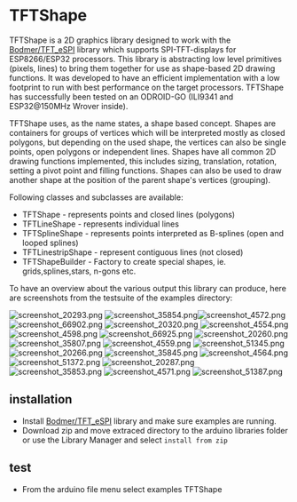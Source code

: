 # TFTShape
TFTShape is a 2D graphics library designed to work with the [Bodmer/TFT_eSPI](https://github.com/Bodmer/TFT_eSPI) library which supports SPI-TFT-displays for ESP8266/ESP32 processors. This library is abstracting low level primitives (pixels, lines) to bring them together for use as shape-based 2D drawing functions. It was developed to have an efficient implementation with a low footprint to run with best performance on the target processors. TFTShape has successfully been tested on an ODROID-GO (ILI9341 and ESP32@150MHz Wrover inside).

TFTShape uses, as the name states, a shape based concept. Shapes are containers for groups of vertices which will be interpreted mostly as closed polygons, but depending on the used shape, the vertices can also be single points, open polygons or independent lines. Shapes have all common 2D drawing functions implemented, this includes sizing, translation, rotation, setting a pivot point and filling functions. Shapes can also be used to draw another shape at the position of the parent shape's vertices (grouping). 

Following classes and subclasses are available:
* TFTShape - represents points and closed lines (polygons)
* TFTLineShape - represents individual lines
* TFTSplineShape - represents points interpreted as B-splines (open and looped splines)
* TFTLinestripShape - represent contiguous lines (not closed)
* TFTShapeBuilder - Factory to create special shapes, ie. grids,splines,stars, n-gons etc.

To have an overview about the various output this library can produce, here are screenshots from the testsuite of the examples directory: 

![screenshot_20293.png](/images/screenshot_20293.png) ![screenshot_35854.png](/images/screenshot_35854.png)![screenshot_4572.png](/images/screenshot_4572.png) ![screenshot_66902.png](/images/screenshot_66902.png) ![screenshot_20320.png](/images/screenshot_20320.png) ![screenshot_4554.png](/images/screenshot_4554.png) ![screenshot_4598.png](/images/screenshot_4598.png) ![screenshot_66925.png](/images/screenshot_66925.png) ![screenshot_20260.png](/images/screenshot_20260.png) ![screenshot_35807.png](/images/screenshot_35807.png) ![screenshot_4559.png](/images/screenshot_4559.png) ![screenshot_51345.png](/images/screenshot_51345.png) ![screenshot_20266.png](/images/screenshot_20266.png) ![screenshot_35845.png](/images/screenshot_35845.png) ![screenshot_4564.png](/images/screenshot_4564.png) ![screenshot_51372.png](/images/screenshot_51372.png) ![screenshot_20287.png](/images/screenshot_20287.png) ![screenshot_35853.png](/images/screenshot_35853.png) ![screenshot_4571.png](/images/screenshot_4571.png) ![screenshot_51387.png](/images/screenshot_51387.png)

## installation
* Install [Bodmer/TFT_eSPI](https://github.com/Bodmer/TFT_eSPI) library and make sure examples are running.
* Download zip and move extraced directory to the arduino libraries folder or use the Library Manager and select `install from zip`
## test
* From the arduino file menu select examples TFTShape
